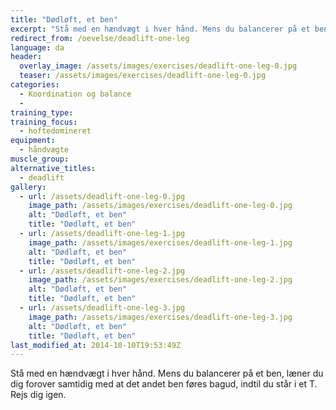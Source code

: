 ```yaml
---
title: "Dødløft, et ben"
excerpt: "Stå med en hændvægt i hver hånd. Mens du balancerer på et ben, læner du dig forover samtidig med at det andet ben føres bagud, indtil du står i et T. Rejs dig igen."
redirect_from: /oevelse/deadlift-one-leg
language: da
header:
  overlay_image: /assets/images/exercises/deadlift-one-leg-0.jpg
  teaser: /assets/images/exercises/deadlift-one-leg-0.jpg
categories:
  - Koordination og balance
  - 
training_type: 
training_focus: 
  - hoftedomineret
equipment:
  - håndvægte
muscle_group:
alternative_titles:
  - deadlift
gallery:
  - url: /assets/deadlift-one-leg-0.jpg
    image_path: /assets/images/exercises/deadlift-one-leg-0.jpg
    alt: "Dødløft, et ben"
    title: "Dødløft, et ben"
  - url: /assets/deadlift-one-leg-1.jpg
    image_path: /assets/images/exercises/deadlift-one-leg-1.jpg
    alt: "Dødløft, et ben"
    title: "Dødløft, et ben"
  - url: /assets/deadlift-one-leg-2.jpg
    image_path: /assets/images/exercises/deadlift-one-leg-2.jpg
    alt: "Dødløft, et ben"
    title: "Dødløft, et ben"
  - url: /assets/deadlift-one-leg-3.jpg
    image_path: /assets/images/exercises/deadlift-one-leg-3.jpg
    alt: "Dødløft, et ben"
    title: "Dødløft, et ben"
last_modified_at: 2014-10-10T19:53:49Z
---
```


Stå med en hændvægt i hver hånd. Mens du balancerer på et ben, læner du dig forover samtidig med at det andet ben føres bagud, indtil du står i et T. Rejs dig igen.
